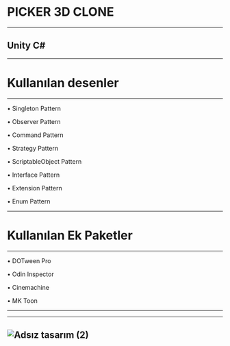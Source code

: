 PICKER 3D CLONE
===============
---

Unity C#
-------
---

Kullanılan desenler     
====================
---
&#8226; Singleton Pattern

&#8226; Observer Pattern

&#8226; Command Pattern

&#8226; Strategy Pattern

&#8226; ScriptableObject Pattern

&#8226; Interface Pattern

&#8226; Extension Pattern

&#8226; Enum Pattern

---

Kullanılan Ek Paketler      
=======================

---

&#8226; DOTween Pro

&#8226; Odin Inspector

&#8226; Cinemachine

&#8226; MK Toon

---
---
![Adsız tasarım (2)](https://github.com/yunusokur0/Picker_3D/assets/114630722/d77951c3-e7b0-49a4-aac7-63b996232650)
---

